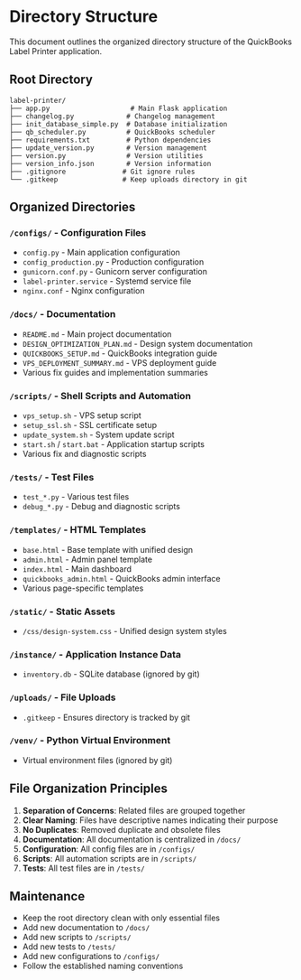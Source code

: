 # Directory Structure

This document outlines the organized directory structure of the QuickBooks Label Printer application.

## Root Directory
```
label-printer/
├── app.py                    # Main Flask application
├── changelog.py             # Changelog management
├── init_database_simple.py  # Database initialization
├── qb_scheduler.py          # QuickBooks scheduler
├── requirements.txt         # Python dependencies
├── update_version.py        # Version management
├── version.py               # Version utilities
├── version_info.json        # Version information
├── .gitignore              # Git ignore rules
└── .gitkeep                # Keep uploads directory in git
```

## Organized Directories

### `/configs/` - Configuration Files
- `config.py` - Main application configuration
- `config_production.py` - Production configuration
- `gunicorn.conf.py` - Gunicorn server configuration
- `label-printer.service` - Systemd service file
- `nginx.conf` - Nginx configuration

### `/docs/` - Documentation
- `README.md` - Main project documentation
- `DESIGN_OPTIMIZATION_PLAN.md` - Design system documentation
- `QUICKBOOKS_SETUP.md` - QuickBooks integration guide
- `VPS_DEPLOYMENT_SUMMARY.md` - VPS deployment guide
- Various fix guides and implementation summaries

### `/scripts/` - Shell Scripts and Automation
- `vps_setup.sh` - VPS setup script
- `setup_ssl.sh` - SSL certificate setup
- `update_system.sh` - System update script
- `start.sh` / `start.bat` - Application startup scripts
- Various fix and diagnostic scripts

### `/tests/` - Test Files
- `test_*.py` - Various test files
- `debug_*.py` - Debug and diagnostic scripts

### `/templates/` - HTML Templates
- `base.html` - Base template with unified design
- `admin.html` - Admin panel template
- `index.html` - Main dashboard
- `quickbooks_admin.html` - QuickBooks admin interface
- Various page-specific templates

### `/static/` - Static Assets
- `/css/design-system.css` - Unified design system styles

### `/instance/` - Application Instance Data
- `inventory.db` - SQLite database (ignored by git)

### `/uploads/` - File Uploads
- `.gitkeep` - Ensures directory is tracked by git

### `/venv/` - Python Virtual Environment
- Virtual environment files (ignored by git)

## File Organization Principles

1. **Separation of Concerns**: Related files are grouped together
2. **Clear Naming**: Files have descriptive names indicating their purpose
3. **No Duplicates**: Removed duplicate and obsolete files
4. **Documentation**: All documentation is centralized in `/docs/`
5. **Configuration**: All config files are in `/configs/`
6. **Scripts**: All automation scripts are in `/scripts/`
7. **Tests**: All test files are in `/tests/`

## Maintenance

- Keep the root directory clean with only essential files
- Add new documentation to `/docs/`
- Add new scripts to `/scripts/`
- Add new tests to `/tests/`
- Add new configurations to `/configs/`
- Follow the established naming conventions
